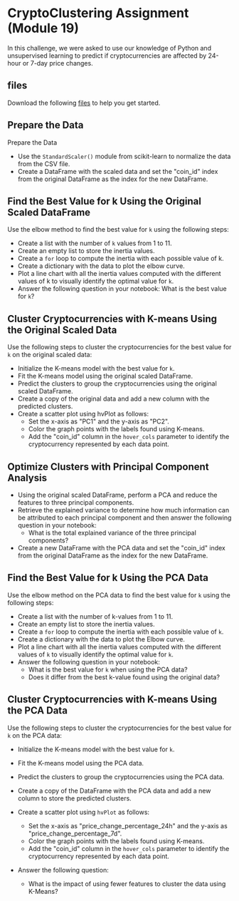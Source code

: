 # CryptoClustering Assignment (Module 19)
In this challenge, we were asked to use our knowledge of Python and unsupervised learning to predict if cryptocurrencies are affected by 24-hour or 7-day price changes.

## files
Download the following [files](https://static.bc-edx.com/data/dl-1-2/m19/lms/starter/Starter_Code.zip) to help you get started.

## Prepare the Data
Prepare the Data
- Use the `StandardScaler()` module from scikit-learn to normalize the data from the CSV file.
- Create a DataFrame with the scaled data and set the "coin_id" index from the original DataFrame as the index for the new DataFrame.

## Find the Best Value for k Using the Original Scaled DataFrame
Use the elbow method to find the best value for `k` using the following steps:

- Create a list with the number of `k` values from 1 to 11.
- Create an empty list to store the inertia values.
- Create a `for` loop to compute the inertia with each possible value of k.
- Create a dictionary with the data to plot the elbow curve.
- Plot a line chart with all the inertia values computed with the different values of k to visually identify the optimal value for `k`.
- Answer the following question in your notebook: What is the best value for `k`?
## Cluster Cryptocurrencies with K-means Using the Original Scaled Data
Use the following steps to cluster the cryptocurrencies for the best value for `k` on the original scaled data:

- Initialize the K-means model with the best value for `k`.
- Fit the K-means model using the original scaled DataFrame.
- Predict the clusters to group the cryptocurrencies using the original scaled DataFrame.
- Create a copy of the original data and add a new column with the predicted clusters.
- Create a scatter plot using hvPlot as follows:
    - Set the x-axis as "PC1" and the y-axis as "PC2".
    - Color the graph points with the labels found using K-means.
    - Add the "coin_id" column in the `hover_cols` parameter to identify the cryptocurrency represented by each data point.
## Optimize Clusters with Principal Component Analysis
- Using the original scaled DataFrame, perform a PCA and reduce the features to three principal components.
- Retrieve the explained variance to determine how much information can be attributed to each principal component and then answer the following question in your notebook:
    - What is the total explained variance of the three principal components?
- Create a new DataFrame with the PCA data and set the "coin_id" index from the original DataFrame as the index for the new DataFrame.
## Find the Best Value for k Using the PCA Data
Use the elbow method on the PCA data to find the best value for `k` using the following steps:

- Create a list with the number of k-values from 1 to 11.
- Create an empty list to store the inertia values.
- Create a `for` loop to compute the inertia with each possible value of `k`.
- Create a dictionary with the data to plot the Elbow curve.
- Plot a line chart with all the inertia values computed with the different values of `k` to visually identify the optimal value for `k`.
- Answer the following question in your notebook:
    - What is the best value for `k` when using the PCA data?
    - Does it differ from the best k-value found using the original data?
      
## Cluster Cryptocurrencies with K-means Using the PCA Data
Use the following steps to cluster the cryptocurrencies for the best value for `k` on the PCA data:

- Initialize the K-means model with the best value for `k`.
- Fit the K-means model using the PCA data.
- Predict the clusters to group the cryptocurrencies using the PCA data.
- Create a copy of the DataFrame with the PCA data and add a new column to store the predicted clusters.
- Create a scatter plot using `hvPlot` as follows:
    - Set the x-axis as "price_change_percentage_24h" and the y-axis as "price_change_percentage_7d".
    - Color the graph points with the labels found using K-means.
    - Add the "coin_id" column in the `hover_cols` parameter to identify the cryptocurrency represented by each data point.
      
- Answer the following question:
    - What is the impact of using fewer features to cluster the data using K-Means?